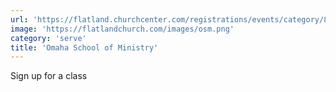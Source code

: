 ```yaml
---
url: 'https://flatland.churchcenter.com/registrations/events/category/84872'
image: 'https://flatlandchurch.com/images/osm.png'
category: 'serve'
title: 'Omaha School of Ministry'
---
```


Sign up for a class
